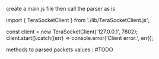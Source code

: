 create a main.js file then call the parser as is

import { TeraSocketClient } from './lib/TeraSocketClient.js';

const client = new TeraSocketClient('127.0.0.1', 7802);
client.start().catch((err) => console.error('Client error:', err));

methods to parsed packets values :
#TODO

